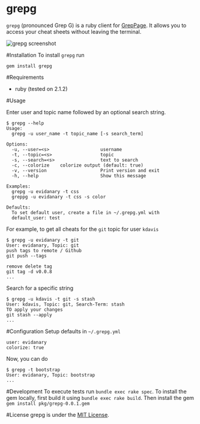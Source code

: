 grepg
===

`grepg` (pronounced Grep G) is a ruby client for [GrepPage](https://www.greppage.com).  It allows you to access your cheat sheets without leaving the terminal.

![grepg screenshot](https://github.com/evidanary/grepg/raw/master/img/screenshot.png)

#Installation
To install `grepg` run

```
gem install grepg
```

#Requirements
- ruby (tested on 2.1.2)


#Usage

Enter user and topic name followed by an optional search string.

```
$ grepg --help
Usage:
  grepg -u user_name -t topic_name [-s search_term]

Options:
  -u, --user=<s>                   username
  -t, --topic=<s>                  topic
  -s, --search=<s>                 text to search
  -c, --colorize    colorize output (default: true)
  -v, --version                    Print version and exit
  -h, --help                       Show this message

Examples:
  grepg -u evidanary -t css
  greppg -u evidanary -t css -s color

Defaults:
  To set default user, create a file in ~/.grepg.yml with
  default_user: test
```


For example, to get all cheats for the `git` topic for user `kdavis`

```
$ grepg -u evidanary -t git
User: evidanary, Topic: git
push tags to remote / Github
git push --tags

remove delete tag
git tag -d v0.0.8
...

```

Search for a specific string

```
$ grepg -u kdavis -t git -s stash
User: kdavis, Topic: git, Search-Term: stash
TO apply your changes
git stash --apply
...
```

#Configuration
Setup defaults in `~/.grepg.yml`

```
user: evidanary
colorize: true
```

Now, you can do

```
$ grepg -t bootstrap
User: evidanary, Topic: bootstrap
...
```

#Development
To execute tests run ```bundle exec rake spec```. To install the gem locally, first build it using ```bundle exec rake build```. Then install the gem ```gem install pkg/grepg-0.0.1.gem```

#License
grepg is under the [MIT License](http://www.opensource.org/licenses/MIT).
